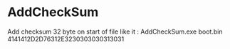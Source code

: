# AddCheckSum
Add checksum 32 byte on start of file 
like it :
AddCheckSum.exe boot.bin 4141412D2D76312E3230303030313031
